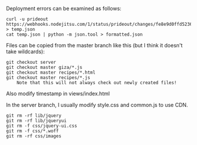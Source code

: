 Deployment errors can be examined as follows:

    curl -u prideout https://webhooks.nodejitsu.com/1/status/prideout/changes/fe8e9d0ffd52369b0181c245070004b8 > temp.json
    cat temp.json | python -m json.tool > formatted.json

Files can be copied from the master branch like this (but I think it doesn't take wildcards):

    git checkout server
    git checkout master giza/*.js
    git checkout master recipes/*.html
    git checkout master recipes/*.js
        Note that this will not always check out newly created files!

Also modify timestamp in views/index.html

In the server branch, I usually modify style.css and common.js to use CDN.

    git rm -rf lib/jquery
    git rm -rf lib/jqueryui
    git rm -f css/jquery-ui.css 
    git rm -f css/*.woff
    git rm -rf css/images
